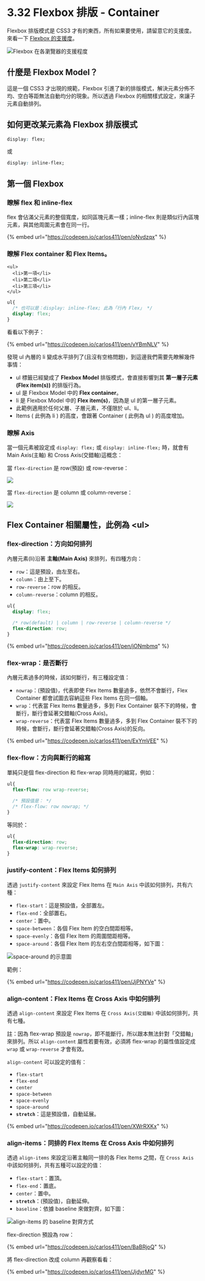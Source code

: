 # 3.32 Flexbox 排版 - Container

Flexbox 排版模式是 CSS3 才有的東西，所有如果要使用，請留意它的支援度。來看一下 [Flexbox 的支援度](https://caniuse.com/#search=flexible)。

![Flexbox 在各瀏覽器的支援程度](../.gitbook/assets/flexbox\_support.png)



## 什麼是 Flexbox Model？

這是一個 CSS3 才出現的規範，Flexbox 引進了新的排版模式，解決元素分佈不均、空白等距無法自動均分的現象。所以透過 Flexbox 的相關樣式設定，來讓子元素自動排列。



## 如何更改某元素為 Flexbox 排版模式

```css
display: flex;
```

或

```css
display: inline-flex;
```



## 第一個 Flexbox

### 瞭解 flex 和 inline-flex

flex 會佔滿父元素的整個寬度，如同區塊元素一樣；inline-flex 則是類似行內區塊元素，與其他周圍元素會在同一行。

{% embed url="https://codepen.io/carlos411/pen/oNvdzqx" %}



### 瞭解 Flex container 和 Flex Items。

```markup
<ul>
  <li>第一項</li>
  <li>第二項</li>
  <li>第三項</li>
</ul>
```

```css
ul{
  /* 也可以是：display: inline-flex; 此為「行內 Flex」 */
  display: flex;
}
```

看看以下例子：

{% embed url="https://codepen.io/carlos411/pen/vYBmNLV" %}

發現 ul 內層的 li 變成水平排列了(且沒有空格問題)，到這邊我們需要先瞭解幾件事情：

* ul 標籤已經變成了 **Flexbox Model** 排版模式，會直接影響到其 **第一層子元素(Flex item(s))** 的排版行為。
* ul 是 Flexbox Model 中的 **Flex container**。
* li 是 Flexbox Model 中的 **Flex item(s)**，因為是 ul 的第一層子元素。
* 此範例適用於任何父層、子層元素，不僅限於 ul、li。
* Items ( 此例為 li ) 的高度，會跟著 Container ( 此例為 ul ) 的高度增加。



### 瞭解 Axis

當一個元素被設定成 `display: flex;` 或 `display: inline-flex;` 時，就會有 Main Axis(主軸) 和 Cross Axis(交錯軸)這概念：

當 `flex-direction` 是 row(預設) 或 row-reverse：

![](<../.gitbook/assets/main\_axis\_row (1).png>)

當 `flex-direction` 是 column 或 column-reverse：

![](<../.gitbook/assets/main\_axis\_column (1).png>)



## Flex Container 相關屬性，此例為 \<ul>

### flex-direction：方向如何排列

內層元素(li)沿著 **主軸(Main Axis)** 來排列，有四種方向：

* `row`：這是預設，由左至右。
* `column`：由上至下。
* `row-reverse`：row 的相反。
* `column-reverse`：column 的相反。

```css
ul{
  display: flex;
  
  /* row(default) | column | row-reverse | column-reverse */
  flex-direction: row;
}
```

{% embed url="https://codepen.io/carlos411/pen/jONmbmq" %}

### flex-wrap：是否斷行

內層元素過多的時候，該如何斷行，有三種設定值：

* `nowrap`：(預設值)，代表即使 Flex Items 數量過多，依然不會斷行，Flex Container 都會試圖去容納這些 Flex Items 在同一個軸。
* `wrap`：代表當 Flex Items 數量過多，多到 Flex Container 裝不下的時候，會斷行，斷行會延著交錯軸(Cross Axis)。
* `wrap-reverse`：代表當 Flex Items 數量過多，多到 Flex Container 裝不下的時候，會斷行，斷行會延著交錯軸(Cross Axis)的反向。

{% embed url="https://codepen.io/carlos411/pen/ExYmVEE" %}



### flex-flow：方向與斷行的縮寫

單純只是個 flex-direction 和 flex-wrap 同時用的縮寫，例如：

```css
ul{
  flex-flow: row wrap-reverse;
  
  /* 預設值是： */
  /* flex-flow: row nowrap; */
}
```

等同於：

```css
ul{
  flex-direction: row;
  flex-wrap: wrap-reverse;
}
```



### justify-content：Flex Items 如何排列

透過 `justify-content` 來設定 Flex Items 在 `Main Axis` 中該如何排列，共有六種：

* `flex-start`：這是預設值，全部置左。
* `flex-end`：全部置右。
* `center`：置中。
* `space-between`：各個 Flex Item 的空白間距相等。
* `space-evenly`：各個 Flex Item 的周圍間距相等。
* `space-around`：各個 Flex Item 的左右空白間距相等，如下圖：

![space-around 的示意圖](../.gitbook/assets/space\_around\_hint.png)

範例：

{% embed url="https://codepen.io/carlos411/pen/JjPNYVe" %}



### align-content：Flex Items 在 Cross Axis 中如何排列

透過 `align-content` 來設定 Flex Items 在 `Cross Axis(交錯軸)` 中該如何排列，共有七種。

註：因為 flex-wrap 預設是 `nowrap`，即不能斷行，所以跟本無法針對「交錯軸」來排列。所以 `align-content` 屬性若要有效，必須將 flex-wrap 的屬性值設定成 `wrap` 或 `wrap-reverse` 才會有效。

`align-content` 可以設定的值有：

* `flex-start`
* `flex-end`
* `center`
* `space-between`
* `space-evenly`
* `space-around`
* **`stretch`**：這是預設值，自動延展。

{% embed url="https://codepen.io/carlos411/pen/XWrRXKx" %}



### align-items：同排的 Flex Items 在 Cross Axis 中如何排列

透過 `align-items` 來設定沿著主軸同一排的各 Flex Items 之間，在 `Cross Axis` 中該如何排列，共有五種可以設定的值：

* `flex-start`：置頂。
* `flex-end`：置底。
* `center`：置中。
* **`stretch`**：(預設值)，自動延伸。
* `baseline`：依據 baseline 來做對齊，如下圖：

![align-items 的 baseline 對齊方式](../.gitbook/assets/align\_items\_baseline\_hint.png)

flex-direction 預設為 row：

{% embed url="https://codepen.io/carlos411/pen/BaBRjoQ" %}

將 flex-direction 改成 column 再觀察看看：

{% embed url="https://codepen.io/carlos411/pen/JjdyrMG" %}
